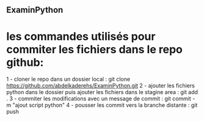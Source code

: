 ## ExaminPython
# les commandes utilisés pour commiter les fichiers dans le repo github:
1 - cloner le repo dans un dossier local : git clone https://github.com/abdelkaderehs/ExaminPython.git 
2 - ajouter les fichiers python dans le dossier puis ajouter les fichiers dans le stagine area : git add .
3 - commiter les modifications avec un message de commit : git commit -m "ajout script python" 
4 - pousser les commit vers la branche distante : git push
